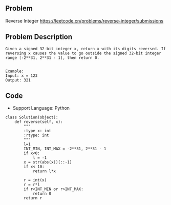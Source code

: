 ## Problem
Reverse Integer
https://leetcode.cn/problems/reverse-integer/submissions

## Problem Description
```
Given a signed 32-bit integer x, return x with its digits reversed. If reversing x causes the value to go outside the signed 32-bit integer range [-2**31, 2**31 - 1], then return 0.


Example:
Input: x = 123
Output: 321
```

## Code

- Support Language: Python

```
class Solution(object):
    def reverse(self, x):
        """
        :type x: int
        :rtype: int
        """
        l=1
        INT_MIN, INT_MAX = -2**31, 2**31 - 1
        if x<0:
            l = -1
        x = str(abs(x))[::-1]
        if x< 10:
            return l*x

        r = int(x)
        r = r*l
        if r<INT_MIN or r>INT_MAX:
            return 0
        return r
```
